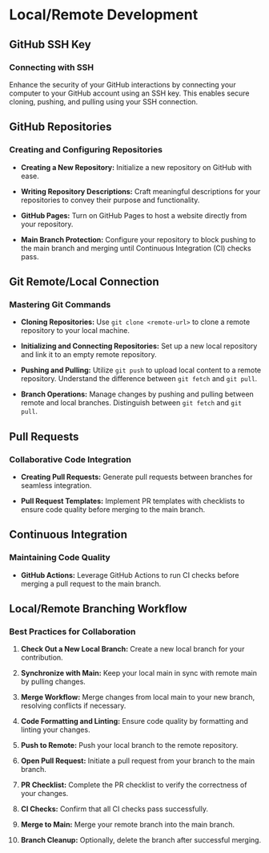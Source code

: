 # Local/Remote Development

## GitHub SSH Key

### Connecting with SSH

Enhance the security of your GitHub interactions by connecting your computer to your GitHub account using an SSH key. This enables secure cloning, pushing, and pulling using your SSH connection.

## GitHub Repositories

### Creating and Configuring Repositories

- **Creating a New Repository:** Initialize a new repository on GitHub with ease.

- **Writing Repository Descriptions:** Craft meaningful descriptions for your repositories to convey their purpose and functionality.

- **GitHub Pages:** Turn on GitHub Pages to host a website directly from your repository.

- **Main Branch Protection:** Configure your repository to block pushing to the main branch and merging until Continuous Integration (CI) checks pass.

## Git Remote/Local Connection

### Mastering Git Commands

- **Cloning Repositories:** Use `git clone <remote-url>` to clone a remote repository to your local machine.

- **Initializing and Connecting Repositories:** Set up a new local repository and link it to an empty remote repository.

- **Pushing and Pulling:** Utilize `git push` to upload local content to a remote repository. Understand the difference between `git fetch` and `git pull`.

- **Branch Operations:** Manage changes by pushing and pulling between remote and local branches. Distinguish between `git fetch` and `git pull`.

## Pull Requests

### Collaborative Code Integration

- **Creating Pull Requests:** Generate pull requests between branches for seamless integration.

- **Pull Request Templates:** Implement PR templates with checklists to ensure code quality before merging to the main branch.

## Continuous Integration

### Maintaining Code Quality

- **GitHub Actions:** Leverage GitHub Actions to run CI checks before merging a pull request to the main branch.

## Local/Remote Branching Workflow

### Best Practices for Collaboration

1. **Check Out a New Local Branch:** Create a new local branch for your contribution.

2. **Synchronize with Main:** Keep your local main in sync with remote main by pulling changes.

3. **Merge Workflow:** Merge changes from local main to your new branch, resolving conflicts if necessary.

4. **Code Formatting and Linting:** Ensure code quality by formatting and linting your changes.

5. **Push to Remote:** Push your local branch to the remote repository.

6. **Open Pull Request:** Initiate a pull request from your branch to the main branch.

7. **PR Checklist:** Complete the PR checklist to verify the correctness of your changes.

8. **CI Checks:** Confirm that all CI checks pass successfully.

9. **Merge to Main:** Merge your remote branch into the main branch.

10. **Branch Cleanup:** Optionally, delete the branch after successful merging.
